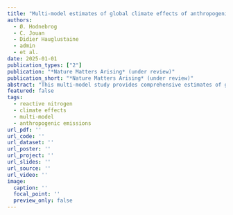 ```yaml
---
title: "Multi-model estimates of global climate effects of anthropogenic reactive nitrogen"
authors:
  - Ø. Hodnebrog
  - C. Jouan
  - Didier Hauglustaine
  - admin
  - et al.
date: 2025-01-01
publication_types: ["2"]
publication: "*Nature Matters Arising* (under review)"
publication_short: "*Nature Matters Arising* (under review)"
abstract: "This multi-model study provides comprehensive estimates of global climate effects resulting from anthropogenic reactive nitrogen emissions."
featured: false
tags:
  - reactive nitrogen
  - climate effects
  - multi-model
  - anthropogenic emissions
url_pdf: ''
url_code: ''
url_dataset: ''
url_poster: ''
url_project: ''
url_slides: ''
url_source: ''
url_video: ''
image:
  caption: ''
  focal_point: ''
  preview_only: false
---
```

